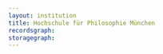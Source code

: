 ```yaml
---
layout: institution
title: Hochschule für Philosophie München
recordsgraph: 
storagegraph: 
---
```

